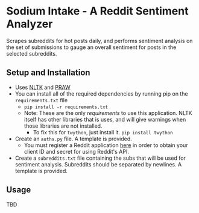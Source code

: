 Sodium Intake - A Reddit Sentiment Analyzer
===========================================

Scrapes subreddits for hot posts daily, and performs sentiment analysis 
on the set of submissions to gauge an overall sentiment for posts in the 
selected subreddits.

## Setup and Installation

- Uses [NLTK](http://www.nltk.org/) and [PRAW](https://praw.readthedocs.io/en/latest/)
- You can install all of the required dependencies by running pip on the `requirements.txt` file
    - `pip install -r requirements.txt`
    - Note: These are the only *requirements* to use this application. NLTK itself has other libraries that is uses,
      and will give warnings when those libraries are not installed.
        - To fix this for `twython`, just install it. `pip install twython`
- Create an `auths.py` file. A template is provided.
    - You must register a Reddit application [here](https://www.reddit.com/prefs/apps) in order to
      obtain your client ID and secret for using Reddit's API.
- Create a `subreddits.txt` file containing the subs that will be used for sentiment analysis.
  Subreddits should be separated by newlines. A template is provided.
  
## Usage

TBD

